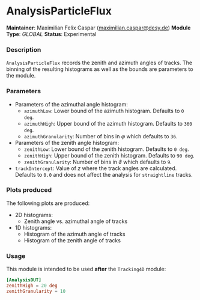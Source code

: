 # AnalysisParticleFlux
**Maintainer**: Maximilian Felix Caspar (<maximilian.caspar@desy.de>)
**Module Type**: *GLOBAL*
**Status**: Experimental

### Description
`AnalysisParticleFlux` records the zenith and azimuth angles of tracks. The binning of the resulting histograms as well as the bounds are parameters to the module.

### Parameters
* Parameters of the azimuthal angle histogram:
    * `azimuthLow`: Lower bound of the azimuth histogram. Defaults to `0 deg`.
    *  `azimuthHigh`: Upper bound of the azimuth histogram. Defaults to `360 deg`.
    * `azimuthGranularity`: Number of bins in $\varphi$ which defaults to `36`.
* Parameters of the zenith angle histogram:
    * `zenithLow`: Lower bound of the zenith histogram. Defaults to `0 deg`.
    *  `zenithHigh`: Upper bound of the zenith histogram. Defaults to `90 deg`.
    * `zenithGranularity`: Number of bins in $\vartheta$ which defaults to `9`.
* `trackIntercept`: Value of $z$ where the track angles are calculated. Defaults to `0.0` and does not affect the analysis for `straightline` tracks.

### Plots produced
The following plots are produced:

* 2D histograms:
    * Zenith angle vs. azimuthal angle of tracks
* 1D histograms:
    *  Histogram of the azimuth angle of tracks
    * Histogram of the zenith angle of tracks

### Usage
This module is intended to be used **after** the `Tracking4D` module:
```toml
[AnalysisDUT]
zenithHigh = 20 deg
zenithGranularity = 10
```